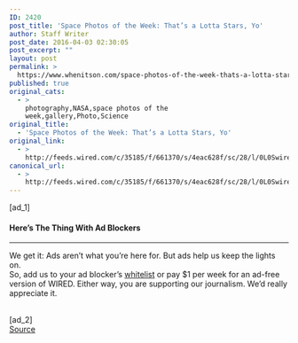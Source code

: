 ```yaml
---
ID: 2420
post_title: 'Space Photos of the Week: That’s a Lotta Stars, Yo'
author: Staff Writer
post_date: 2016-04-03 02:30:05
post_excerpt: ""
layout: post
permalink: >
  https://www.whenitson.com/space-photos-of-the-week-thats-a-lotta-stars-yo/
published: true
original_cats:
  - >
    photography,NASA,space photos of the
    week,gallery,Photo,Science
original_title:
  - 'Space Photos of the Week: That’s a Lotta Stars, Yo'
original_link:
  - >
    http://feeds.wired.com/c/35185/f/661370/s/4eac628f/sc/28/l/0L0Swired0N0C20A160C0A40Cspace0Ephotos0Eweek0Ethats0Elotta0Estars0Eyo0C/story01.htm
canonical_url:
  - >
    http://feeds.wired.com/c/35185/f/661370/s/4eac628f/sc/28/l/0L0Swired0N0C20A160C0A40Cspace0Ephotos0Eweek0Ethats0Elotta0Estars0Eyo0C/story01.htm
---
```

 [ad_1]
<br><div readability="10.659793814433">
				<h4 class="clearfix text-c">Here’s The Thing With Ad Blockers</h4>
				<hr/><p class="link-underline-sm clearfix text-c"><span class="black">We get it:</span> Ads aren’t what you’re here for. But ads help us keep the lights on. <br/>So, add us to your ad blocker’s <a href="http://www.wired.com/whitelist-wired/" class="inline-block" target="_blank" data-js="whitelist-link">whitelist</a> or pay $1 per week for an ad-free version of WIRED. Either way, you are supporting our journalism. We’d really appreciate it.</p>
			</div>
<br>[ad_2]
<br><a href="http://feeds.wired.com/c/35185/f/661370/s/4eac628f/sc/28/l/0L0Swired0N0C20A160C0A40Cspace0Ephotos0Eweek0Ethats0Elotta0Estars0Eyo0C/story01.htm">Source </a>